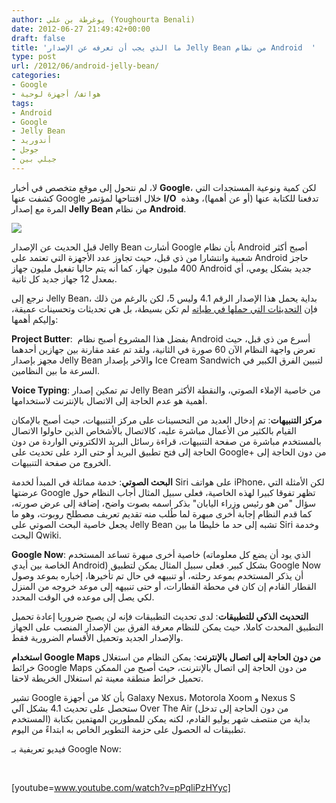 ```yaml
---
author: يوغرطة بن علي (Youghourta Benali)
date: 2012-06-27 21:49:42+00:00
draft: false
title: 'ما الذي يجب أن تعرفه عن الإصدار Jelly Bean من نظام Android  '
type: post
url: /2012/06/android-jelly-bean/
categories:
- Google
- هواتف/ أجهزة لوحية
tags:
- Android
- Google
- Jelly Bean
- أندوريد
- جوجل
- جيلي بين
---
```


لا، لم نتحول إلى موقع متخصص في أخبار **Google**، لكن كمية ونوعية المستجدات التي كشفت عنها Google خلال افتتاحها لمؤتمر **I/O**  تدفعنا للكتابة عنها (أو عن أهمها)، وهذه المرة مع إصدار **Jelly Bean** من نظام **Android**.




[![](https://www.it-scoop.com/wp-content/uploads/2012/06/jelly-bean.jpg)
](https://www.it-scoop.com/wp-content/uploads/2012/06/jelly-bean.jpg)




قبل الحديث عن الإصدار Jelly Bean أشارت Google بأن نظام Android أصبح أكثر شعبية وانتشارا من ذي قبل، حيث تجاوز عدد الأجهزة التي تعتمد على Android حاجز 400 مليون جهاز، كما أنه يتم حاليا تفعيل مليون جهاز Android جديد بشكل يومي، أي بمعدل 12 جهاز جديد كل ثانية.




نرجع إلى Jelly Bean، بداية يحمل هذا الإصدار الرقم 4.1 وليس 5، لكن بالرغم من ذلك فإن [التحديثات التي حملها في طياته](http://developer.android.com/about/versions/jelly-bean.html) لم تكن بسيطة، بل هي تحديثات وتحسينات عميقة، وإليكم أهمها:




**Project Butter**:  بفضل هذا المشروع أصبح نظام Android أسرع من ذي قبل، حيث تعرض واجهة النظام الآن 60 صورة في الثانية، ولقد تم عقد مقارنة بين جهازين أحدهما مجهز بإصدار Jelly Bean والآخر بإصدار Ice Cream Sandwich لتبيين الفرق الكبير في السرعة ما بين النظامين.




**Voice Typing**: تم تمكين إصدار Jelly Bean من خاصية الإملاء الصوتي، والنقطة الأكثر أهمية هو عدم الحاجة إلى الاتصال بالإنترنت لاستخدامها.




**مركز التنبيهات**: تم إدخال العديد من التحسينات على مركز التنبيهات، حيث أصبح بالإمكان القيام بالكثير من الأعمال مباشرة عليه، كالاتصال بالأشخاص الذين حاولوا الاتصال بالمستخدم مباشرة من صفحة التنبيهات، قراءة رسائل البريد الالكتروني الواردة من دون الحاجة إلى فتح تطبيق البريد أو حتى الرد على تحديث على Google+ من دون الحاجة إلى الخروج من صفحة التنبيهات.




**البحث الصوتي**: خدمة مماثلة في المبدأ لخدمة Siri على هواتف iPhone، لكن الأمثلة التي عرضتها Google تظهر تفوقا كبيرا لهذه الخاصية، فعلى سبيل المثال أجاب النظام حول سؤال "من هو رئيس وزراء اليابان" بذكر اسمه بصوت واضح، إضافة إلى عرض صورته، كما قدم النظام إجابة أخرى مبهرة لما طُلب منه تقديم تعريف مصطلح روبوت، وهو ما يجعل خاصية البحث الصوتي على Jelly Bean تشبه إلى حد ما خليطا ما بين Siri وخدمة البحث Qwiki.




**Google Now**: خاصية أخرى مبهرة تساعد المستخدم (الذي يود أن يضع كل معلوماته الخاصة بين أيدي Android) بشكل كبير. فعلى سبيل المثال يمكن لتطبيق Google Now أن يذكر المستخدم بموعد رحلته، أو تنبيهه في حال تم تأخيرها، إخباره بموعد وصول القطار القادم إن كان في محطة القطارات، أو حتى تنبيهه إلى موعد خروجه من المنزل لكي يصل إلى موعده في الوقت المحدد.




**التحديث الذكي للتطبيقات**: لدى تحديث التطبيقات فإنه لن يصبح ضروريا إعادة تحميل التطبيق المحدث كاملا، حيث يمكن للنظام معرفة الفرق بين الإصدار المنصب على الجهاز والإصدار الجديد وتحميل الأقسام الضرورية فقط.




**استخدام Google Maps من دون الحاجة إلى اتصال بالإنترنت**: يمكن النظام من استغلال خرائط Google Maps من دون الحاجة إلى اتصال بالإنترنت، حيث أصبح من الممكن تحميل خرائط منطقة معينة ثم استغلال الخريطة لاحقا.




تشير Google بأن كلا من أجهزة Galaxy Nexus، Motorola Xoom و Nexus S ستحصل على تحديث 4.1 بشكل آلي Over The Air (من دون الحاجة إلى تدخل المستخدم) بداية من منتصف شهر يوليو القادم، لكنه يمكن للمطورين المهتمين بكتابة تطبيقات له الحصول على حزمة التطوير الخاص به ابتداءً من اليوم.




فيديو تعريفية بـ Google Now:




 <!-- more -->




[youtube=www.youtube.com/watch?v=pPqliPzHYyc]
